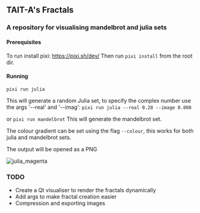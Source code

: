 ## TAIT-A's Fractals

### A repository for visualising mandelbrot and julia sets

#### Prerequisites

To run install pixi: https://pixi.sh/dev/
Then run ```pixi install``` from the root dir.

#### Running

```pixi run julia```

This will generate a random Julia set, to specify the complex number use the args '--real' and '--imag':
```pixi run julia --real 0.28 --image 0.008```

or 
```pixi run mandelbrot```
This will generate the mandelbrot set.


The colour gradient can be set using the flag ```--colour```, this works for both julia and mandelbrot sets.

The output will be opened as a PNG

![julia_magenta](https://github.com/user-attachments/assets/1597a40a-8906-467f-9a2f-b3dc813ea36a)


### TODO
* Create a Qt visualiser to render the fractals dynamically
* Add args to make fractal creation easier
* Compression and exporting images 
